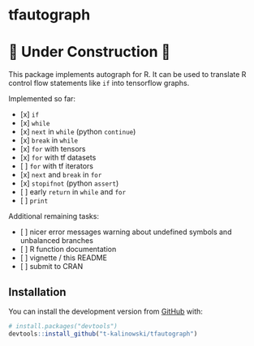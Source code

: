 
<!-- README.md is generated from README.Rmd. Please edit that file -->

# tfautograph

# :construction: **Under Construction** :construction:

<!-- badges: start -->

<!-- badges: end -->

This package implements autograph for R. It can be used to translate R
control flow statements like `if` into tensorflow graphs.

Implemented so far:

  - \[x\] `if`
  - \[x\] `while`
  - \[x\] `next` in `while` (python `continue`)
  - \[x\] `break` in `while`
  - \[x\] `for` with tensors
  - \[x\] `for` with tf datasets
  - \[ \] `for` with tf iterators
  - \[x\] `next` and `break` in `for`
  - \[x\] `stopifnot` (python `assert`)
  - \[ \] early `return` in `while` and `for`
  - \[ \] `print`

Additional remaining tasks:

  - \[ \] nicer error messages warning about undefined symbols and
    unbalanced branches
  - \[ \] R function documentation
  - \[ \] vignette / this README
  - \[ \] submit to CRAN

## Installation

You can install the development version from
[GitHub](https://github.com/) with:

``` r
# install.packages("devtools")
devtools::install_github("t-kalinowski/tfautograph")
```
